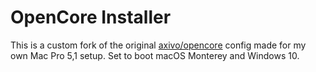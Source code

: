 # OpenCore Installer

This is a custom fork of the original [axivo/opencore](https://github.com/axivo/opencore) config made for my own Mac Pro 5,1 setup. Set to boot macOS Monterey and Windows 10.
